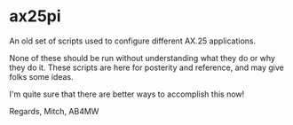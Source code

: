 # ax25pi
An old set of scripts used to configure different AX.25 applications.

None of these should be run without understanding what they do or why they do it.
These scripts are here for posterity and reference, and may give folks some ideas.

I'm quite sure that there are better ways to accomplish this now!

Regards,
Mitch, AB4MW
